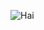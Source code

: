 ![Hai](https://www.sbs.com.au/movies/sites/sbs.com.au.film/files/styles/body_image/public/hi_doggy.gif?itok=7xO02mrA&mtime=1517785569)
<!--
**dljsjr/dljsjr** is a ✨ _special_ ✨ repository because its `README.md` (this file) appears on your GitHub profile.

Here are some ideas to get you started:

- 🔭 I’m currently working on ...
- 🌱 I’m currently learning ...
- 👯 I’m looking to collaborate on ...
- 🤔 I’m looking for help with ...
- 💬 Ask me about ...
- 📫 How to reach me: ...
- 😄 Pronouns: ...
- ⚡ Fun fact: ...
-->
